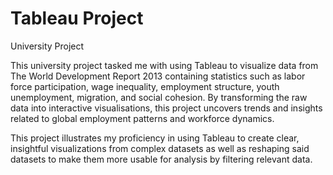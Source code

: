 # Tableau Project
University Project

This university project tasked me with using Tableau to visualize data from The World Development Report 2013 containing statistics such as labor force participation, wage inequality, employment structure, youth unemployment, migration, and social cohesion. By transforming the raw data into interactive visualisations, this project uncovers trends and insights related to global employment patterns and workforce dynamics.

This project illustrates my proficiency in using Tableau to create clear, insightful visualizations from complex datasets as well as reshaping said datasets to make them more usable for analysis by filtering relevant data.
